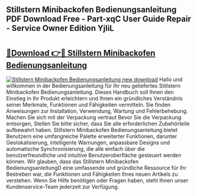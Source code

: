 ## Stillstern Minibackofen Bedienungsanleitung PDF Download Free - Part-xqC User Guide Repair - Service Owner Edition YjliL

# <h2><a href="http://df3k00y.blite.top/?on=Stillstern+Minibackofen+Bedienungsanleitung">🔗Download 👉🔴 Stillstern Minibackofen Bedienungsanleitung</a></h2>

[![Stillstern Minibackofen Bedienungsanleitung new download](https://i.imgur.com/lujVjoI.png)](http://df3k00y.blite.top/?on=Stillstern+Minibackofen+Bedienungsanleitung)
Hallo und willkommen in der Bedienungsanleitung für Ihr neu geliefertes Stillstern Minibackofen Bedienungsanleitung. Dieses Handbuch soll Ihnen den Einstieg in Ihr Produkt erleichtern und Ihnen ein gründliches Verständnis seiner Merkmale, Funktionen und Fähigkeiten vermitteln. Sie finden Anweisungen zur Installation, Verwendung, Wartung und Fehlerbehebung. Machen Sie sich mit der Verpackung vertraut Bevor Sie die Verpackung entsorgen, Stellen Sie bitte sicher, dass Sie alle erforderlichen Zubehörteile aufbewahrt haben. Stillstern Minibackofen Bedienungsanleitung bietet Benutzern eine umfangreiche Palette erweiterter Funktionen, darunter Geolokalisierung, intelligente Warnungen, anpassbare Designs und automatische Synchronisierung, die alle einfach über die benutzerfreundliche und intuitive Benutzeroberfläche gesteuert werden können. Wir glauben, dass das Stillstern Minibackofen BedienungsanleitungD eine umfassende und gründliche Ressource für Ihr Bestreben war, die Funktionen und Fähigkeiten Ihres neuen Artikels zu verstehen. Wenn Sie Hilfe benötigen oder Fragen haben, steht Ihnen unser Kundenservice-Team jederzeit zur Verfügung.
